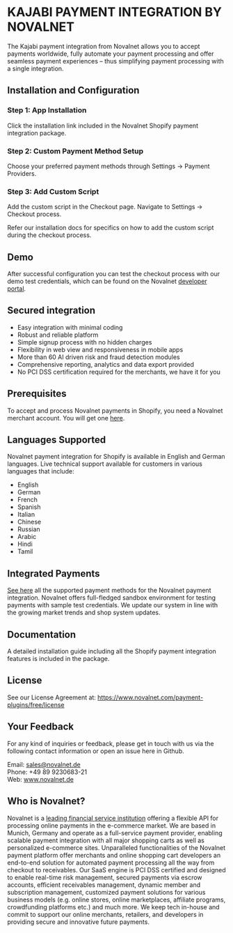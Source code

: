 # KAJABI PAYMENT INTEGRATION BY NOVALNET  

The Kajabi payment integration from Novalnet allows you to accept payments worldwide, fully automate your payment processing and offer seamless payment experiences – thus simplifying payment processing with a single integration.  

## Installation and Configuration

### Step 1: App Installation
Click the installation link included in the Novalnet Shopify payment integration package.

### Step 2: Custom Payment Method Setup
Choose your preferred payment methods through Settings &#8594; Payment Providers.

### Step 3: Add Custom Script 
Add the custom script in the Checkout page. Navigate to Settings &#8594; Checkout process. 

Refer our installation docs for specifics on how to add the custom script during the checkout process.

## Demo
After successful configuration you can test the checkout process with our demo test credentials, which can be found on the Novalnet [developer portal](https://developer.novalnet.de/testing). 

## Secured integration
* Easy integration with minimal coding 
* Robust and reliable platform
* Simple signup process with no hidden charges
* Flexibility in web view and responsiveness in mobile apps 
* More than 60 AI driven risk and fraud detection modules 
* Comprehensive reporting, analytics and data export provided
* No PCI DSS certification required for the merchants, we have it for you

## Prerequisites
To accept and process Novalnet payments in Shopify, you need a Novalnet merchant account. You will get one [here](https://www.novalnet.de/kontakt/sales). 

## Languages Supported
Novalnet payment integration for Shopify is available in English and German languages. Live technical support available for customers in various languages that include:

* English
* German
* French
* Spanish
* Italian
* Chinese
* Russian
* Arabic
* Hindi
* Tamil

## Integrated Payments
[See here](https://www.novalnet.com/modul/shopify) all the supported payment methods for the Novalnet payment integration. Novalnet offers full-fledged sandbox environment for testing payments with sample test credentials. We update our system in line with the growing market trends and shop system updates.

## Documentation
A detailed installation guide including all the Shopify payment integration features is included in the package.

## License
See our License Agreement at: https://www.novalnet.com/payment-plugins/free/license

## Your Feedback

For any kind of inquiries or feedback, please get in touch with us via the following contact information or open an issue here in Github.<br> 

Email: sales@novalnet.de<br>
Phone: +49 89 9230683-21<br>
Web: www.novalnet.de

## Who is Novalnet? 

Novalnet is a <a href="https://www.novalnet.de/zahlungsinstitut">leading financial service institution</a> offering a flexible API for processing online payments in the e-commerce market. We are based in Munich, Germany and operate as a full-service payment provider, enabling scalable payment integration with all major shopping carts as well as personalized e-commerce sites.
Unparalleled functionalities of the Novalnet payment platform offer merchants and online shopping cart developers an end-to-end solution for automated payment processing all the way from checkout to receivables. Our SaaS engine is PCI DSS certified and designed to enable real-time risk management, secured payments via escrow accounts, efficient receivables management, dynamic member and subscription management, customized payment solutions for various business models (e.g. online stores, online marketplaces, affiliate programs, crowdfunding platforms etc.) and much more. 
We keep tech in-house and commit to support our online merchants, retailers, and developers in providing secure and innovative future payments. 
